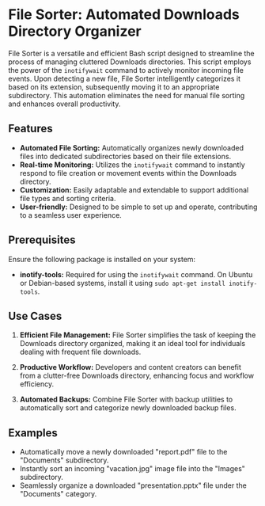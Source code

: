 # File Sorter: Automated Downloads Directory Organizer

File Sorter is a versatile and efficient Bash script designed to streamline the process of managing cluttered Downloads directories. This script employs the power of the `inotifywait` command to actively monitor incoming file events. Upon detecting a new file, File Sorter intelligently categorizes it based on its extension, subsequently moving it to an appropriate subdirectory. This automation eliminates the need for manual file sorting and enhances overall productivity.

## Features

- **Automated File Sorting:** Automatically organizes newly downloaded files into dedicated subdirectories based on their file extensions.
- **Real-time Monitoring:** Utilizes the `inotifywait` command to instantly respond to file creation or movement events within the Downloads directory.
- **Customization:** Easily adaptable and extendable to support additional file types and sorting criteria.
- **User-friendly:** Designed to be simple to set up and operate, contributing to a seamless user experience.

## Prerequisites

Ensure the following package is installed on your system:

- **inotify-tools:** Required for using the `inotifywait` command. On Ubuntu or Debian-based systems, install it using `sudo apt-get install inotify-tools`.

## Use Cases

1. **Efficient File Management:** File Sorter simplifies the task of keeping the Downloads directory organized, making it an ideal tool for individuals dealing with frequent file downloads.

2. **Productive Workflow:** Developers and content creators can benefit from a clutter-free Downloads directory, enhancing focus and workflow efficiency.

3. **Automated Backups:** Combine File Sorter with backup utilities to automatically sort and categorize newly downloaded backup files.

## Examples

- Automatically move a newly downloaded "report.pdf" file to the "Documents" subdirectory.
- Instantly sort an incoming "vacation.jpg" image file into the "Images" subdirectory.
- Seamlessly organize a downloaded "presentation.pptx" file under the "Documents" category.
